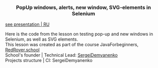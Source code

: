 <h3 align='center'>PopUp windows, alerts, new window, SVG-elements in Selenium</h3>

<a href = 'https://bit.ly/3Vcb2Ci'>see presentation | RU</br></a>

Here is the code from the lesson on testing pop-up and new windows in Selenium, as well as SVG elements.</br>
This lesson was created as part of the course JavaForbeginners, <a href = "https://www.linkedin.com/company/redrover-school/">RedRover.school</a></br>
School's founder | Technical Lead: <a href = "https://github.com/SergeiDemyanenko">SergeiDemyanenko</a></br>
Projects structure | CI: SergeiDemyanenko
